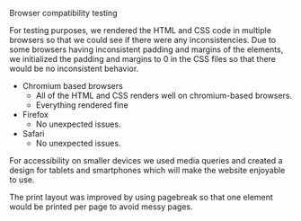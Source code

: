 Browser compatibility testing

For testing purposes, we rendered the HTML and CSS code in multiple browsers so that we could see if there were any inconsistencies.
Due to some browsers having inconsistent padding and margins of the elements, we initialized the padding and margins to 0 in the CSS files
so that there would be no inconsistent behavior.

-   Chromium based browsers
    -   All of the HTML and CSS renders well on chromium-based browsers.
    -   Everything rendered fine
-   Firefox
    -   No unexpected issues.
-   Safari
    -   No unexpected issues.

For accessibility on smaller devices we used media queries and created a design for tablets and smartphones which will make
the website enjoyable to use.

The print layout was improved by using pagebreak so that one element would be printed per page to avoid messy pages.
